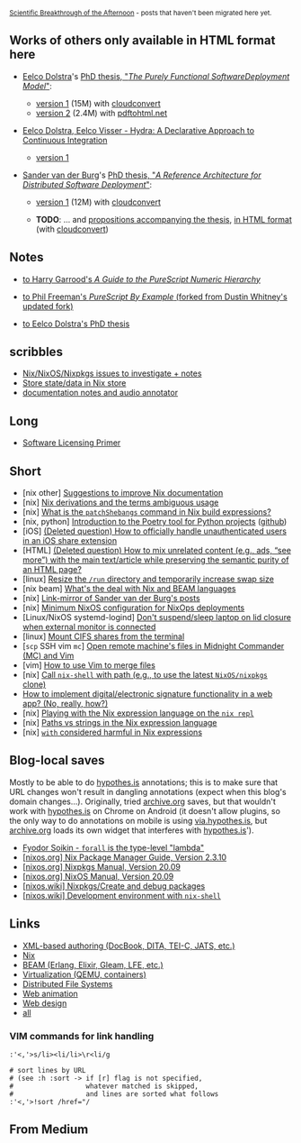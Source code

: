 <sup>[Scientific Breakthrough of the Afternoon](https://medium.com/scientific-breakthrough-of-the-afternoon) - posts that haven't been migrated here yet.</sup>

## Works of others only available in HTML format here

+ [Eelco Dolstra](https://edolstra.github.io/)'s [PhD thesis, "_The Purely Functional SoftwareDeployment Model_"](https://edolstra.github.io/pubs/phd-thesis.pdf):
  + [version 1](./works-of-others/eelco-dolstra-phd-thesis-v1.html) (15M) with [cloudconvert](https://cloudconvert.com/)
  + [version 2](./works-of-others/eelco-dolstra-phd-thesis-v2.html) (2.4M) with [pdftohtml.net](https://www.pdftohtml.net/)

+ [Eelco Dolstra, Eelco Visser - Hydra: A Declarative Approach to Continuous Integration](https://edolstra.github.io/pubs/hydra-scp-submitted.pdf)
  + [version 1](./works-of-others/dolstra-visser-hydra-scp-submitted.html)

+ [Sander van der Burg](http://sandervanderburg.nl/)'s [PhD thesis, "_A Reference Architecture for Distributed Software Deployment_"](http://sandervanderburg.nl/index.php/phdthesis):

  + [version 1](./works-of-others/sander-van-der-burg-phd-thesis.html) (12M) with [cloudconvert](https://cloudconvert.com/)

  + **TODO**: ... and [propositions accompanying the thesis](http://sandervanderburg.nl/pdf/phdthesis/phdpropositions.pdf), [in HTML format]() (with [cloudconvert](https://cloudconvert.com/))

## Notes

+ [to Harry Garrood's *A Guide to the PureScript Numeric Hierarchy*](https://annotated-a-guide-to-the-purescript-numeric-hierarchy.readthedocs.io/en/latest/)

+ [to Phil Freeman's *PureScript By Example* (forked from Dustin Whitney's updated fork)](https://github.com/toraritte/purescript-book/tree/practice)

+ [to Eelco Dolstra's PhD thesis](https://github.com/toraritte/nix.land/blob/main/dolstra-thesis-annotated.pdf)

## scribbles

+ [Nix/NixOS/Nixpkgs issues to investigate + notes](scribbles/nix-notes.md)
+ [Store state/data in Nix store](scribbles/store-state-in-nix-store.md)
+ [documentation notes and audio annotator](scribbles/audio-book-reader-and-annotator.md)

## Long

+ [Software Licensing Primer](https://toraritte.github.io/software-licensing-a-primer/)

## Short

+ \[nix other] [Suggestions to improve Nix documentation](https://github.com/toraritte/nix.land/blob/main/nix-doc-suggestions.md)
+ \[nix] [Nix derivations and the terms ambiguous usage](posts/nix-derivation.md)
+ \[nix] [What is the `patchShebangs` command in Nix build expressions?](https://github.com/toraritte/nix.land/blob/main/raw/patchShebangs-nixos_discourse.md)
+ \[nix, python] [Introduction to the Poetry tool for Python projects](https://toraritte.github.io/poetry-intro/) ([github](https://github.com/toraritte/poetry-intro))
+ \[iOS] [(Deleted question) How to officially handle unauthenticated users in an iOS share extension](posts/deleted-how-to-officially-handle-unauthenticated-users-in-an-iOS-share-extension.htm)
+ \[HTML] [(Deleted question) How to mix unrelated content (e.g., ads, “see more”) with the main text/article while preserving the semantic purity of an HTML page?](posts/deleted-how-to-mix-unrelated-content-with-the-main-text-article-while-preserving-semantic-purity.html)
+ \[linux] [Resize the `/run` directory and temporarily increase swap size](posts/2020-06-11-resize-swap-and-run-dir.md)
+ \[nix beam] [What's the deal with Nix and BEAM languages](posts/2020-06-11-nix-and-BEAM.md)
+ \[nix] [Link-mirror of Sander van der Burg's posts](posts/2020-06-16-sander-van-der-burg-posts-all.md)
+ \[nix] [Minimum NixOS configuration for NixOps deployments](posts/2020-06-19-minimum-configuration-for-nixops-deployments.md)
+ \[Linux/NixOS systemd-logind] [Don't suspend/sleep laptop on lid closure when external monitor is connected](posts/2020-06-25-nixos-do-not-suspend-with-external-monitor.md)
+ \[linux] [Mount CIFS shares from the terminal](posts/2020-06-29-mount-cifs-shares.md)
+ \[`scp` SSH vim `mc`] [Open remote machine's files in Midnight Commander (MC) and Vim](posts/2020-07-03-open-remote-server-files-in-mc-scp-ssh.md)
+ \[vim] [How to use Vim to merge files](posts/2020-07-05-how-to-use-vim-to-merge-files.md)
+ \[nix] [Call `nix-shell` with path (e.g., to use the latest `NixOS/nixpkgs` clone)](posts/2020-07-15-nix-shell-with-specific-path.md)
+ [How to implement digital/electronic signature functionality in a web app? (No, really, how?)](posts/2020-07-18-how-to-implement-electronic-signature-web-app.md)
+ \[nix] [Playing with the Nix expression language on the `nix repl`](posts/2020-08-11-nix-expression-lang-repl.txt)
+ \[nix] [Paths vs strings in the Nix expression language](posts/2020-08-13-paths-vs-string-in-nix.md)
+ \[nix] [`with` considered harmful in Nix expressions](posts/2020-08-15-with-considered-harmful.md)

## Blog-local saves

Mostly to be able to do [hypothes.is](https://hypothes.is) annotations; this is to make sure that URL changes won't result in dangling annotations (expect when this blog's domain changes...). Originally, tried [archive.org](https://archive.org/) saves, but that wouldn't work with [hypothes.is](https://hypothes.is) on Chrome on Android (it doesn't allow plugins, so the only way to do annotations on mobile is using [via.hypothes.is](https://via.hypothes.is/), but [archive.org](https://archive.org/) loads its own widget that interferes with [hypothes.is](https://hypothes.is)').

+ [Fyodor Soikin - `forall` is the type-level "lambda"](saves/fyodor-soikin_forall-is-the-type-level-lambda.html)
+ [[nixos.org] Nix Package Manager Guide, Version 2.3.10](saves/Nix-Package-Manager-Guide-Version-2.3.10.html)
+ [[nixos.org] Nixpkgs Manual, Version 20.09](saves/Nixpkgs-Manual-Version-20.09.html)
+ [[nixos.org] NixOS Manual, Version 20.09](saves/NixOS-Manual-Version-20.09.html)
+ [[nixos.wiki] Nixpkgs/Create and debug packages](saves/Nixpkgs_Createanddebugpackages-NixOSWiki.html)
+ [[nixos.wiki] Development environment with `nix-shell`](saves/Developmentenvironmentwithnix-shell-NixOSWiki.html)

## Links

+ [XML-based authoring (DocBook, DITA, TEI-C, JATS, etc.)](links/docbook-links.html)
+ [Nix](links/nix.html)
+ [BEAM (Erlang, Elixir, Gleam, LFE, etc.)](links/beam.html)
+ [Virtualization (QEMU, containers)](links/virtualization.html)
+ [Distributed File Systems](links/distributed-fs.html)
+ [Web animation](links/web-animation.html)
+ [Web design](links/web-design.html)
+ [all](links/all.html)

### VIM commands for link handling

```text
:'<,'>s/li><li/li>\r<li/g

# sort lines by URL
# (see :h :sort -> if [r] flag is not specified,
#                  whatever matched is skipped,
#                  and lines are sorted what follows
:'<,'>!sort /href="/
```

## From Medium
